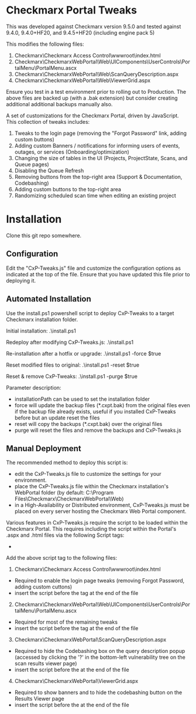 # Checkmarx Portal Tweaks

This was developed against Checkmarx version 9.5.0 and tested against 9.4.0, 9.4.0+HF20, and 9.4.5+HF20 (including engine pack 5)

This modifies the following files:
1. Checkmarx\Checkmarx Access Control\wwwroot\index.html
2. Checkmarx\CheckmarxWebPortal\Web\UIComponents\UserControls\PortalMenu\PortalMenu.ascx
3. Checkmarx\CheckmarxWebPortal\Web\ScanQueryDescription.aspx
4. Checkmarx\CheckmarxWebPortal\Web\ViewerGrid.aspx

Ensure you test in a test environment prior to rolling out to Production. The above files are backed up (with a .bak extension) but consider creating additional additional backups manually also.

A set of customizations for the Checkmarx Portal, driven by JavaScript. This collection of tweaks includes:
1. Tweaks to the login page (removing the "Forgot Password" link, adding custom buttons)
2. Adding custom Banners / notifications for informing users of events, outages, or services (Onboarding/optimization)
3. Changing the size of tables in the UI (Projects, ProjectState, Scans, and Queue pages)
4. Disabling the Queue Refresh
5. Removing buttons from the top-right area (Support & Documentation, Codebashing)
6. Adding custom buttons to the top-right area
7. Randomizing scheduled scan time when editing an existing project

# Installation

Clone this git repo somewhere.

## Configuration

Edit the "CxP-Tweaks.js" file and customize the configuration options as indicated at the top of the file.
Ensure that you have updated this file prior to deploying it.

## Automated Installation

Use the install.ps1 powershell script to deploy CxP-Tweaks to a target Checkmarx installation folder.

Initial installation: .\install.ps1

Redeploy after modifying CxP-Tweaks.js: .\install.ps1

Re-installation after a hotfix or upgrade: .\install.ps1 -force $true

Reset modified files to original: .\install.ps1 -reset $true

Reset & remove CxP-Tweaks: .\install.ps1 -purge $true

Parameter description:
 - installationPath can be used to set the installation folder
 - force will update the backup files (\*.cxpt.bak) from the original files even if the backup file already exists, useful if you installed CxP-Tweaks before but an update reset the files
 - reset will copy the backups (\*.cxpt.bak) over the original files
 - purge will reset the files and remove the backups and CxP-Tweaks.js

## Manual Deployment

The recommended method to deploy this script is:
- edit the CxP-Tweaks.js file to customize the settings for your environment.
- place the CxP-Tweaks.js file within the Checkmarx installation's WebPortal folder (by default: C:\Program Files\Checkmarx\CheckmarxWebPortal\Web\)
 - in a High-Availability or Distributed environment, CxP-Tweaks.js must be placed on every server hosting the Checkmarx Web Portal component.


Various features in CxP-Tweaks.js require the script to be loaded within the Checkmarx Portal. This requires including the script within the Portal's .aspx and .html files via the following Script tags:

- <script type="text/javascript" src="/CxWebClient/CxP-Tweaks.js" defer></script>

Add the above script tag to the following files:
1. Checkmarx\Checkmarx Access Control\wwwroot\index.html
  - Required to enable the login page tweaks (removing Forgot Password, adding custom cuttons)
  - insert the script before the </body> tag at the end of the file
2. Checkmarx\CheckmarxWebPortal\Web\UIComponents\UserControls\PortalMenu\PortalMenu.ascx
  - Required for most of the remaining tweaks
  - insert the script before the </header> tag at the end of the file
3. Checkmarx\CheckmarxWebPortal\ScanQueryDescription.aspx
  - Required to hide the Codebashing box on the query description popup (accessed by clicking the '?' in the bottom-left vulnerability tree on the scan results viewer page)
  - insert the script before the </body> at the end of the file
4. Checkmarx\CheckmarxWebPortal\ViewerGrid.aspx
  - Required to show banners and to hide the codebashing button on the Results Viewer page
  - insert the script before the </html> at the end of the file